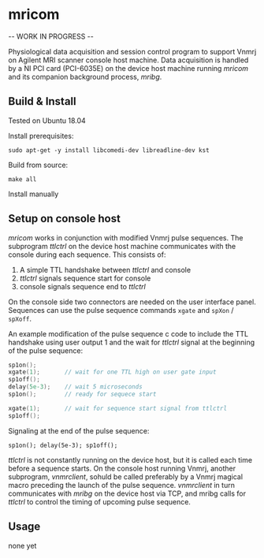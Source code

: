 # mricom

-- WORK IN PROGRESS --

Physiological data acquisition and session control program to support Vnmrj on
Agilent MRI scanner console host machine. Data acquisition is handled by a NI
PCI card (PCI-6035E) on the device host machine running *mricom* and its
companion background process, *mribg*.

## Build & Install

Tested on Ubuntu 18.04

Install prerequisites:

`sudo apt-get -y install libcomedi-dev libreadline-dev kst`

Build from source:

`make all`

Install manually


## Setup on console host 

*mricom* works in conjunction with modified Vnmrj pulse sequences. The
subprogram *ttlctrl* on the device host machine communicates with the console
during each sequence.  This consists of:

1. A simple TTL handshake between *ttlctrl* and console
2. *ttlctrl* signals sequence start for console
3. console signals sequence end to *ttlctrl*

On the console side two connectors are needed on the user interface panel.
Sequences can use the pulse sequence commands `xgate` and `spXon` / `spXoff`.

An example modification of the pulse sequence c code to include the TTL
handshake using user output 1 and the wait for *ttlctrl* signal at the
beginning of the pulse sequence:

```c
sp1on();
xgate(1);       // wait for one TTL high on user gate input
sp1off();
delay(5e-3);    // wait 5 microseconds
sp1on();        // ready for sequece start

xgate(1);       // wait for sequence start signal from ttlctrl
sp1off();
```

Signaling at the end of the pulse sequence:

```
sp1on(); delay(5e-3); sp1off();
```

*ttlctrl* is not constantly running on the device host, but it is called each
time before a sequence starts. On the console host running Vnmrj, another
subprogram, *vnmrclient*, sohuld be called preferably by a Vnmrj magical macro
preceding the launch of the pulse sequence. *vnmrclient* in turn communicates
with *mribg* on the device host via TCP, and mribg calls for *ttlctrl* to
control the timing of upcoming pulse sequence.

## Usage

none yet
